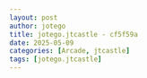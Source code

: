 ```yaml
---
layout: post
author: jotego
title: jotego.jtcastle - cf5f59a
date: 2025-05-09
categories: [Arcade, jtcastle]
tags: [jotego.jtcastle]
---
```


